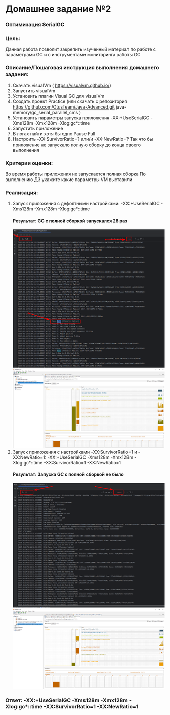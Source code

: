 # Домашнее задание №2
### Оптимизация SerialGC

### Цель:
Данная работа позволит закрепить изученный материал по работе с параметрами GC и с инструментами мониторинга работы GC

### Описание/Пошаговая инструкция выполнения домашнего задания:
1. Скачать visualVm ( https://visualvm.github.io/)
2. Запустить visualVm
3. Установить плагин Visual GC для visualVm
4. Создать проект Practice (или скачать с репозитория https://github.com/OtusTeam/Java-Advanced.git java-memory/gc_serial_parallel_cms )
5. Установить параметры запуска приложения -XX:+UseSerialGC -Xms128m -Xmx128m -Xlog:gc*::time
6. Запустить приложение
7. В логах найти хотя бы одно Pause Full
8. Настроить -XX:SurvivorRatio=? или/и -XX:NewRatio=? Так что бы приложение не запускало полную сборку до конца своего выполнения

### Критерии оценки:
Во время работы приложения не запускается полная сборка
По выполнению ДЗ укажите какие параметры VM выставили

### Реализация:
1. Запуск приложения с дефолтными настройками: -XX:+UseSerialGC -Xms128m -Xmx128m -Xlog:gc*::time
    #### Результат: GC с полной сборкой запускался 28 раз
    ![img_1.png](img_1.png)
    ![img_2.png](img_2.png)
2. Запуск приложения с настройками -XX:SurvivorRatio=1 и -XX:NewRatio=1: -XX:+UseSerialGC -Xms128m -Xmx128m -Xlog:gc*::time -XX:SurvivorRatio=1 -XX:NewRatio=1
   #### Результат: Запуска GC с полной сборкой не было
   ![img_3.png](img_3.png)
   ![img_4.png](img_4.png)

### Ответ: -XX:+UseSerialGC -Xms128m -Xmx128m -Xlog:gc*::time -XX:SurvivorRatio=1 -XX:NewRatio=1